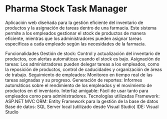 # Pharma Stock Task Manager
Aplicación web diseñada para la gestión eficiente del inventario de productos y la asignación de tareas dentro de una farmacia. Este sistema permite a los empleados gestionar el stock de productos de manera eficiente, mientras que los administradores pueden asignar tareas específicas a cada empleado según las necesidades de la farmacia.

Funcionalidades
Gestión de stock: Control y actualización del inventario de productos, con alertas automáticas cuando el stock es bajo.
Asignación de tareas: Los administradores pueden delegar tareas a los empleados, como la reposición de productos, control de caducidades y organización de áreas de trabajo.
Seguimiento de empleados: Monitoreo en tiempo real de las tareas asignadas y su progreso.
Generación de reportes: Informes automáticos sobre el rendimiento de los empleados y el movimiento de productos en el inventario.
Interfaz amigable: Fácil de usar tanto para empleados como para administradores.
Tecnologías utilizadas
Framework: ASP.NET MVC
ORM: Entity Framework para la gestión de la base de datos
Base de datos: SQL Server local (utilizado desde Visual Studio)
IDE: Visual Studio
